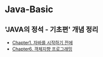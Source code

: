 # Java-Basic
'JAVA의 정석 - 기초편' 개념 정리
---
+ [Chapter1. 자바를 시작하기 전에]("")
+ [Chapter6. 객체지향 프로그래밍](https://github.com/shinebyul/java-basic/blob/main/[Java]Chapter6객체지향프로그래밍.md)



